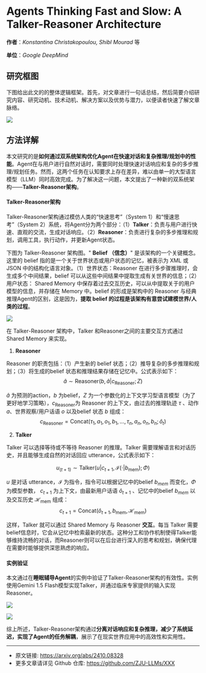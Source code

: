 # Agents Thinking Fast and Slow: A Talker-Reasoner Architecture

**作者**：*Konstantina Christakopoulou, Shibl Mourad* 等

**单位**：*Google DeepMind* 

## 研究框图

下图给出此文的的整体逻辑框架。首先，对文章进行一句话总结，然后简要介绍研究内容、研究动机、技术动机、解决方案以及优势与潜力，以便读者快速了解文章脉络。

![](https://fastly.jsdelivr.net/gh/bucketio/img4@main/2024/10/20/1729426958171-89bc67e7-4540-45e8-95bd-774b243f6330.png)

## 方法详解

本文研究的是**如何通过双系统架构优化Agent在快速对话和复杂推理/规划中的性能**。Agent在与用户进行自然对话时，需要同时处理快速对话响应和复杂的多步推理/规划任务。然而，这两个任务在认知要求上存在差异，难以由单一的大型语言模型（LLM）同时高效完成。为了解决这一问题，本文提出了一种新的双系统架构——**Talker-Reasoner架构**。

#### Talker-Reasoner架构

Talker-Reasoner架构通过模仿人类的“快速思考”（System 1）和“慢速思考”（System 2）系统，将Agent分为两个部分：（1）**Talker**：负责与用户进行快速、直观的交流，生成对话响应。（2）**Reasoner**：负责进行复杂的多步推理和规划，调用工具，执行动作，并更新Agent状态。

下图为 Talker-Reasoner 架构图。" **Belief （信念）**" 是该架构的一个关键概念。这里的 belief 指的是一个关于世界状态或用户状态的记忆，被表示为 XML 或 JSON 中的结构化语言对象。（1）世界状态：Reasoner 在进行多步骤推理时，会生成多个中间结果，belief 可以从这些中间结果中提取生成有关世界的信息；（2）用户状态： Shared Memory 中保存着过去交互历史，可以从中提取关于的用户模型的信息，并存储在 Memory 中。belief 的形成是架构中的 Reasoner 与经典推理Agent的区别，这是因为，**提取 belief 的过程是该架构有意尝试建模世界/人类的过程**。

![](https://fastly.jsdelivr.net/gh/bucketio/img15@main/2024/10/20/1729427022444-cc42b804-9504-43cf-975d-f72eadd8f125.png)

在 Talker-Reasoner 架构中，Talker 和Reasoner之间的主要交互方式通过 Shared Memory 来实现。

1. **Reasoner**

Reasoner 的职责包括：（1）产生新的 belief 状态；（2）推导复杂的多步推理和规划；（3）将生成的belief 状态和推理结果存储在记忆中。公式表示如下：
$$
\hat{a}\sim\text{Reasoner}(b,\hat{a}|c_{\text{Reasoner}};Z)
$$

$\hat{a}$ 为预测的action，$b$ 为belief，$Z$ 为一个参数化的上下文学习型语言模型（为了更好地学习策略），$c_{\text{Reasoner}}$为 Reasoner 的上下文，由过去的推理轨迹 $\tau$ 、动作$a$、世界观察/用户话语 $o$ 以及belief 状态 $b$ 组成：
$$
c_{\mathrm{Reasoner}}=\mathrm{Concat}(\tau_1,a_1,o_1,b_1,\ldots,\tau_n,a_n,o_n,b_n;\hat{o}_t)
$$

2. **Talker** 

Talker 可以选择等待或不等待 Reasoner 的推理。Talker 需要理解语言和对话历史，并且能够生成自然的对话回应 utterance，公式表示如下：

$$
u_{(t+1)}\sim\mathrm{Talker}(u|c_{t+1},\mathcal{I}(\cdot|b_{\mathrm{mem}});\Phi)
$$

$u$ 是对话 utterance，$\mathcal{I}$ 为指令，指令可以根据记忆中的belief $b_{mem}$ 而变化，$\Phi$ 为模型参数， $c_{t+1}$ 为上下文，由最新用户话语 $\hat{o}_{t+1}$ 、记忆中的belief $b_{mem}$ 以及交互历史 $\mathcal{H}_{\mathrm{mem}}$ 组成：
$$
c_{t+1}=\mathrm{Concat}(\hat{o}_{t+1},b_{\mathrm{mem}},\mathcal{H}_{\mathrm{mem}})
$$


这样，Talker 就可以通过 Shared Memory 与 Reasoner **交互**。每当 Talker 需要belief信息时，它会从记忆中检索最新的状态。这种分工和协作机制使得Talker能够维持流畅的对话，而Reasoner则可以在后台进行深入的思考和规划，确保代理在需要时能够提供深思熟虑的响应。

#### 实例验证

本文通过在**睡眠辅导Agent**的实例中验证了Talker-Reasoner架构的有效性。实例使用Gemini 1.5 Flash模型实现Talker，并通过临床专家提供的输入实现Reasoner。

![](https://fastly.jsdelivr.net/gh/bucketio/img5@main/2024/10/20/1729427081917-e636b1d2-57c9-4178-8861-423f8f6380b3.png)


![](https://fastly.jsdelivr.net/gh/bucketio/img13@main/2024/10/20/1729427112777-27303ea4-7733-4eb6-9d57-19ae844fe4f0.png)

综上所述，Talker-Reasoner架构通过**分离对话响应和复杂推理，减少了系统延迟，实现了Agent的任务解耦**，展示了在现实世界应用中的高效性和实用性。

---

- 原文链接: https://arxiv.org/abs/2410.08328
- 更多文章请详见 Github 仓库: https://github.com/ZJU-LLMs/XXX
